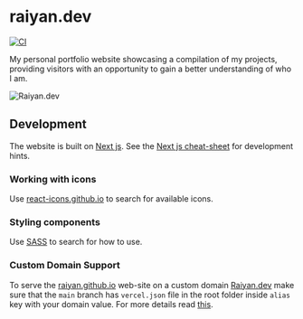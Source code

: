 # raiyan.dev

[![CI](https://github.com/trekhleb/trekhleb.github.io/workflows/CI/badge.svg)](https://github.com/trekhleb/trekhleb.github.io/actions?query=workflow%3ACI+branch%3Amaster)

My personal portfolio website showcasing a compilation of my projects, providing visitors with an opportunity to gain a better understanding of who I am.

![Raiyan.dev](https://res.cloudinary.com/dayleukzg/image/upload/v1654585163/Personal/Black_Minimal_Business_Personal_Profile_Linkedin_Banner_dkcx4c.png)

## Development

The website is built on [Next js](https://nextjs.org/). See the [Next js cheat-sheet](https://guydumais.digital/blog/next-js-the-ultimate-cheat-sheet-to-page-rendering/) for development hints.

### Working with icons

Use [react-icons.github.io](https://react-icons.github.io/react-icons) to search for available icons.

### Styling components

Use [SASS](https://sass-lang.com/) to search for how to use.

### Custom Domain Support

To serve the [raiyan.github.io]() web-site on a custom domain [Raiyan.dev]() make sure that the `main` branch has `vercel.json` file in the root folder inside `alias` key with your domain value. For more details read [this](https://vercel.com/docs/project-configuration).
